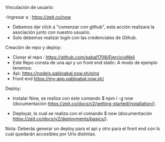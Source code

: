

Vinculación de usuario:

-Ingresar a : https://zeit.co/now
- Debemos dar click a "comenzar con github", esta acción realizara la asociación junto con    nuestro usuario.
- Solo debemos realizar login con las credenciales de Github.

Creación de repo y deploy:

- Clonar el repo : https://github.com/pabal1708/EjercicioMeli
- Este Repo consta de una api y un front end static:
 A modo de ejemplo tenemos:
- Api: https://nodejs.pabloabal.now.sh/ping
- Front end https://my-app.pabloabal.now.sh/

Deploy:

- Instalar Now, se realiza con este comando $ npm i -g now (documentación https://zeit.co/docs/v2/getting-started/installation/).

- Deployar, lo cual se realiza con el comando $ now (documentación https://zeit.co/docs/v2/deployments/basics/).

Nota: Deberás generar un deploy para el api y otro para el front end con lo cual quedarán accesibles por Urls distintas.
